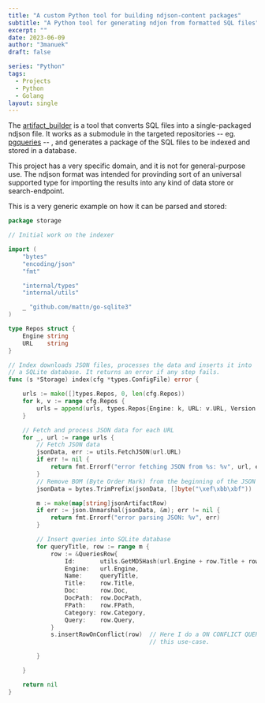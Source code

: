 ```yaml
---
title: "A custom Python tool for building ndjson-content packages"
subtitle: "A Python tool for generating ndjon from formatted SQL files"
excerpt: ""
date: 2023-06-09
author: "3manuek"
draft: false

series: "Python"
tags:
  - Projects
  - Python
  - Golang
layout: single
---
```


The [artifact_builder](https://github.com/viadb/artifact_builder) is a tool that converts SQL files 
into a single-packaged ndjson file. It works as a submodule in the targeted repositories -- eg. [pgqueries](https://github.com/ongres/pgqueries) --
, and generates a package of the SQL files to be indexed and stored in a database.

This project has a very specific domain, and it is not for general-purpose use. The ndjson format
was intended for provinding sort of an universal supported type for importing the results into
any kind of data store or search-endpoint.

This is a very generic example on how it can be parsed and stored: 

```go
package storage

// Initial work on the indexer

import (
	"bytes"
	"encoding/json"
	"fmt"

	"internal/types"
	"internal/utils"

	_ "github.com/mattn/go-sqlite3"
)

type Repos struct {
	Engine string
	URL    string
}

// Index downloads JSON files, processes the data and inserts it into
// a SQLite database. It returns an error if any step fails.
func (s *Storage) index(cfg *types.ConfigFile) error {

	urls := make([]types.Repos, 0, len(cfg.Repos))
	for k, v := range cfg.Repos {
		urls = append(urls, types.Repos{Engine: k, URL: v.URL, Version: v.Version})
	}

	// Fetch and process JSON data for each URL
	for _, url := range urls {
		// Fetch JSON data
		jsonData, err := utils.FetchJSON(url.URL)
		if err != nil {
			return fmt.Errorf("error fetching JSON from %s: %v", url, err)
		}
		// Remove BOM (Byte Order Mark) from the beginning of the JSON file, if it exists
		jsonData = bytes.TrimPrefix(jsonData, []byte("\xef\xbb\xbf"))

		m := make(map[string]jsonArtifactRow)
		if err := json.Unmarshal(jsonData, &m); err != nil {
			return fmt.Errorf("error parsing JSON: %v", err)
		}

		// Insert queries into SQLite database
		for queryTitle, row := range m {
			row := &QueriesRow{
				Id:       utils.GetMD5Hash(url.Engine + row.Title + row.FPath + row.Category), // Hash the query
				Engine:   url.Engine,
				Name:     queryTitle,
				Title:    row.Title,
				Doc:      row.Doc,
				DocPath:  row.DocPath,
				FPath:    row.FPath,
				Category: row.Category,
				Query:    row.Query,
			}
			s.insertRowOnConflict(row)  // Here I do a ON CONFLICT QUERY, not the best approach, but practical 
                                        // this use-case.

		}

	}

	return nil
}

```